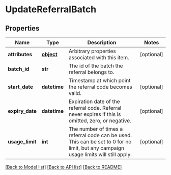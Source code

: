 # UpdateReferralBatch

## Properties
Name | Type | Description | Notes
------------ | ------------- | ------------- | -------------
**attributes** | [**object**](.md) | Arbitrary properties associated with this item. | [optional] 
**batch_id** | **str** | The id of the batch the referral belongs to. | 
**start_date** | **datetime** | Timestamp at which point the referral code becomes valid. | [optional] 
**expiry_date** | **datetime** | Expiration date of the referral code. Referral never expires if this is omitted, zero, or negative. | [optional] 
**usage_limit** | **int** | The number of times a referral code can be used. This can be set to 0 for no limit, but any campaign usage limits will still apply.  | [optional] 

[[Back to Model list]](../README.md#documentation-for-models) [[Back to API list]](../README.md#documentation-for-api-endpoints) [[Back to README]](../README.md)


